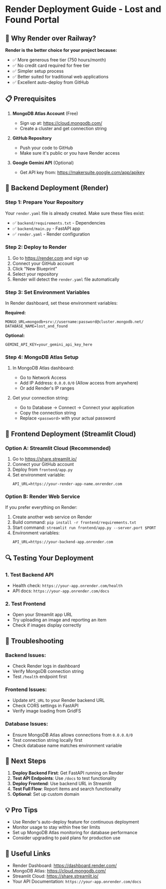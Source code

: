 # Render Deployment Guide - Lost and Found Portal

## 🚀 Why Render over Railway?

**Render is the better choice for your project because:**
- ✅ More generous free tier (750 hours/month)
- ✅ No credit card required for free tier  
- ✅ Simpler setup process
- ✅ Better suited for traditional web applications
- ✅ Excellent auto-deploy from GitHub

## 📋 Prerequisites

1. **MongoDB Atlas Account** (Free)
   - Sign up at: https://cloud.mongodb.com/
   - Create a cluster and get connection string

2. **GitHub Repository** 
   - Push your code to GitHub
   - Make sure it's public or you have Render access

3. **Google Gemini API** (Optional)
   - Get API key from: https://makersuite.google.com/app/apikey

## 🔧 Backend Deployment (Render)

### Step 1: Prepare Your Repository
Your `render.yaml` file is already created. Make sure these files exist:
- ✅ `backend/requirements.txt` - Dependencies
- ✅ `backend/main.py` - FastAPI app  
- ✅ `render.yaml` - Render configuration

### Step 2: Deploy to Render
1. Go to https://render.com and sign up
2. Connect your GitHub account
3. Click "New Blueprint" 
4. Select your repository
5. Render will detect the `render.yaml` file automatically

### Step 3: Set Environment Variables
In Render dashboard, set these environment variables:

**Required:**
```
MONGO_URL=mongodb+srv://username:password@cluster.mongodb.net/
DATABASE_NAME=lost_and_found
```

**Optional:**
```
GEMINI_API_KEY=your_gemini_api_key_here
```

### Step 4: MongoDB Atlas Setup
1. In MongoDB Atlas dashboard:
   - Go to Network Access
   - Add IP Address: `0.0.0.0/0` (Allow access from anywhere)
   - Or add Render's IP ranges

2. Get your connection string:
   - Go to Database → Connect → Connect your application
   - Copy the connection string
   - Replace `<password>` with your actual password

## 🎨 Frontend Deployment (Streamlit Cloud)

### Option A: Streamlit Cloud (Recommended)
1. Go to https://share.streamlit.io/
2. Connect your GitHub account
3. Deploy from `frontend/app.py`
4. Set environment variable:
   ```
   API_URL=https://your-render-app-name.onrender.com
   ```

### Option B: Render Web Service
If you prefer everything on Render:

1. Create another web service on Render
2. Build command: `pip install -r frontend/requirements.txt`
3. Start command: `streamlit run frontend/app.py --server.port $PORT`
4. Environment variables:
   ```
   API_URL=https://your-backend-app.onrender.com
   ```

## 🔍 Testing Your Deployment

### 1. Test Backend API
- Health check: `https://your-app.onrender.com/health`
- API docs: `https://your-app.onrender.com/docs`

### 2. Test Frontend
- Open your Streamlit app URL
- Try uploading an image and reporting an item
- Check if images display correctly

## 🐛 Troubleshooting

### Backend Issues:
- Check Render logs in dashboard
- Verify MongoDB connection string
- Test `/health` endpoint first

### Frontend Issues:
- Update `API_URL` to your Render backend URL
- Check CORS settings in FastAPI
- Verify image loading from GridFS

### Database Issues:
- Ensure MongoDB Atlas allows connections from `0.0.0.0/0`
- Test connection string locally first
- Check database name matches environment variable

## 📝 Next Steps

1. **Deploy Backend First**: Get FastAPI running on Render
2. **Test API Endpoints**: Use `/docs` to test functionality  
3. **Deploy Frontend**: Use backend URL in Streamlit
4. **Test Full Flow**: Report items and search functionality
5. **Optional**: Set up custom domain

## 💡 Pro Tips

- Use Render's auto-deploy feature for continuous deployment
- Monitor usage to stay within free tier limits
- Set up MongoDB Atlas monitoring for database performance
- Consider upgrading to paid plans for production use

## 🔗 Useful Links

- Render Dashboard: https://dashboard.render.com/
- MongoDB Atlas: https://cloud.mongodb.com/
- Streamlit Cloud: https://share.streamlit.io/
- Your API Documentation: `https://your-app.onrender.com/docs`
